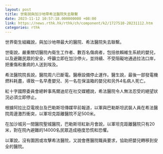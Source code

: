 ```yaml
---
layout: post
title: 世衛說與加沙地帶希法醫院失去聯繫
date: 2023-11-12 10:57:18.000000000 +08:00
link: https://news.rthk.hk/rthk/ch/component/k2/1727510-20231112.htm
categories: rthk
---
```


世界衛生組織說，與加沙地帶最大的醫院、希法醫院失去聯繫。

世衛說，嚴重關切醫院內衛生工作者、數百名傷病者，包括依賴維生系統的嬰兒，以及避難民眾的安全，呼籲立即在加沙停火，並持續、不受阻礙地通過拉法口岸，把重傷和重病的人送到埃及。

希法醫院院長說，醫院周六已斷電。醫療設備停止運作。醫生說，最後一部發電機燃料耗盡，導致一名早產嬰兒、另一名在保溫箱的嬰兒和另外4名病人死亡。

紅十字國際委員會總幹事馬爾迪尼在社交媒體說，希法醫院令人無法忍受的絕望狀況必須立即停止。

根據阿拉比亞電視台及巴勒斯坦傳媒早前報道，以軍與巴勒斯坦武裝人員在希法醫院周邊激烈衝突，以軍坦克距離醫院不足500米。

在加沙城另一間醫院聖城醫院，巴勒斯坦紅新月會說，以軍坦克距離醫院只有20米，對在院內避難的14000名民眾造成極度恐慌和恐懼。

以軍說，沒有圍困或攻擊希法醫院，又說會應醫院職員要求，協助把嬰兒轉移到安全的醫院。
